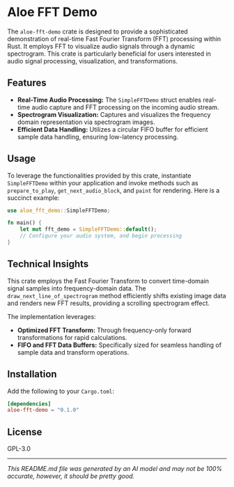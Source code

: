 # Aloe FFT Demo

The `aloe-fft-demo` crate is designed to provide a sophisticated demonstration of real-time Fast Fourier Transform (FFT) processing within Rust. It employs FFT to visualize audio signals through a dynamic spectrogram. This crate is particularly beneficial for users interested in audio signal processing, visualization, and transformations.

## Features
- **Real-Time Audio Processing:** The `SimpleFFTDemo` struct enables real-time audio capture and FFT processing on the incoming audio stream.
- **Spectrogram Visualization:** Captures and visualizes the frequency domain representation via spectrogram images.
- **Efficient Data Handling:** Utilizes a circular FIFO buffer for efficient sample data handling, ensuring low-latency processing.

## Usage
To leverage the functionalities provided by this crate, instantiate `SimpleFFTDemo` within your application and invoke methods such as `prepare_to_play`, `get_next_audio_block`, and `paint` for rendering. Here is a succinct example:

```rust
use aloe_fft_demo::SimpleFFTDemo;

fn main() {
    let mut fft_demo = SimpleFFTDemo::default();
    // Configure your audio system, and begin processing
}
```

## Technical Insights
This crate employs the Fast Fourier Transform to convert time-domain signal samples into frequency-domain data. The `draw_next_line_of_spectrogram` method efficiently shifts existing image data and renders new FFT results, providing a scrolling spectrogram effect.

The implementation leverages:
- **Optimized FFT Transform:** Through frequency-only forward transformations for rapid calculations.
- **FIFO and FFT Data Buffers:** Specifically sized for seamless handling of sample data and transform operations.

## Installation
Add the following to your `Cargo.toml`:
```toml
[dependencies]
aloe-fft-demo = "0.1.0"
```

## License
GPL-3.0

---

*This README.md file was generated by an AI model and may not be 100% accurate, however, it should be pretty good.*